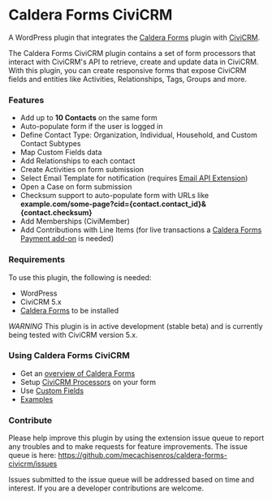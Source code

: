 # Caldera Forms CiviCRM

A WordPress plugin that integrates the [Caldera Forms](https://wordpress.org/plugins/caldera-forms/ "Caldera Forms WordPress plugin") plugin with [CiviCRM](https://civicrm.org/ "Open Source CRM").

The Caldera Forms CiviCRM plugin contains a set of form processors that interact with CiviCRM's API to retrieve, create and update data in CiviCRM. With this plugin, you can create responsive forms that expose CiviCRM fields and entities like Activities, Relationships, Tags, Groups and more.

### Features

* Add up to **10 Contacts** on the same form
* Auto-populate form if the user is logged in
* Define Contact Type: Organization, Individual, Household, and Custom Contact Subtypes
* Map Custom Fields data
* Add Relationships to each contact
* Create Activities on form submission
* Select Email Template for notification (requires [Email API Extension](https://civicrm.org/extensions/e-mail-api))
* Open a Case on form submission
* Checksum support to auto-populate form with URLs like **example.com/some-page?cid={contact.contact_id}&{contact.checksum}**
* Add Memberships (CiviMember)
* Add Contributions with Line Items (for live transactions a [Caldera Forms Payment add-on](https://calderaforms.com/caldera-forms-add-ons/#/payment) is needed)

### Requirements

To use this plugin, the following is needed:

* WordPress
* CiviCRM 5.x
* [Caldera Forms](https://wordpress.org/plugins/caldera-forms/ "Caldera Forms WordPress plugin") to be installed

*WARNING* This plugin is in active development (stable beta) and is currently being tested with CiviCRM version 5.x.

### Using Caldera Forms CiviCRM

* Get an [overview of Caldera Forms](/docs/overview.md)
* Setup [CiviCRM Processors](/docs/processors.md) on your form
* Use [Custom Fields](/docs/custom-fields.md)
* [Examples](/docs/examples.md)

### Contribute

Please help improve this plugin by using the extension issue queue to report any troubles and to make requests for feature improvements. The issue queue is here: https://github.com/mecachisenros/caldera-forms-civicrm/issues

Issues submitted to the issue queue will be addressed based on time and interest. If you are a developer contributions are welcome.
